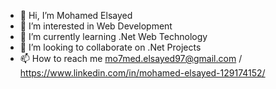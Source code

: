 - 👋 Hi, I’m Mohamed Elsayed
- 👀 I’m interested in Web Development
- 🌱 I’m currently learning .Net Web Technology
- 💞️ I’m looking to collaborate on .Net Projects
- 📫 How to reach me mo7med.elsayed97@gmail.com / https://www.linkedin.com/in/mohamed-elsayed-129174152/

<!---
m7mmd74/m7mmd74 is a ✨ special ✨ repository because its `README.md` (this file) appears on your GitHub profile.
You can click the Preview link to take a look at your changes.
--->

